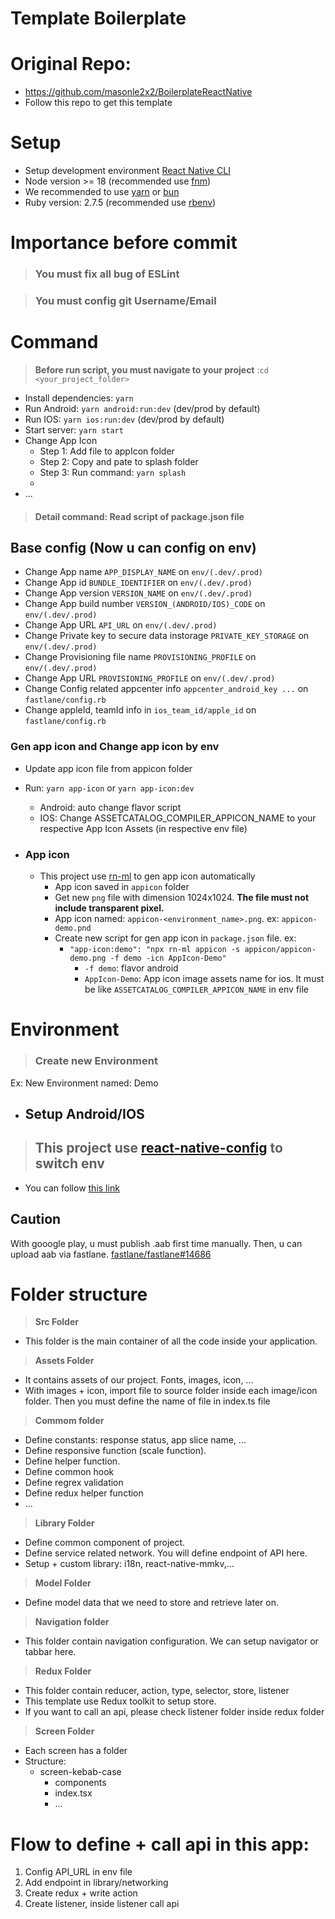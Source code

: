 # Template Boilerplate

# Original Repo: 
 - https://github.com/masonle2x2/BoilerplateReactNative
 - Follow this repo to get this template

# Setup

- Setup development environment [React Native CLI](https://reactnative.dev/docs/environment-setup)
- Node version >= 18 (recommended use [fnm](https://github.com/Schniz/fnm))
- We recommended to use [yarn](https://classic.yarnpkg.com/en/docs/install/#mac-stable) or [bun](https://bun.sh/)
- Ruby version: 2.7.5 (recommended use [rbenv](https://github.com/rbenv/rbenv))

# Importance before commit

>### <strong>You must fix all bug of ESLint </strong>

>### <strong>You must config git Username/Email</strong>

# Command

> <strong>Before run script, you must navigate to your project</strong> :``` cd <your_project_folder> ```

- Install dependencies: ``` yarn ```
- Run Android: ``` yarn android:run:dev ``` (dev/prod by default)
- Run IOS: ``` yarn ios:run:dev ``` (dev/prod by default)
- Start server: ``` yarn start ```
- Change App Icon
  - Step 1: Add file to appIcon folder
  - Step 2: Copy and pate to splash folder
  - Step 3: Run command: ``` yarn splash ```
  -
- ...

> #### Detail command: Read script of package.json file

## Base config (Now u can config on env)

- Change App name ``` APP_DISPLAY_NAME ``` on ``` env/(.dev/.prod) ```
- Change App id ``` BUNDLE_IDENTIFIER ``` on ``` env/(.dev/.prod) ```
- Change App version ``` VERSION_NAME ``` on ``` env/(.dev/.prod) ```
- Change App build number ``` VERSION_(ANDROID/IOS)_CODE ``` on ``` env/(.dev/.prod) ```
- Change App URL ``` API_URL ``` on ``` env/(.dev/.prod) ```
- Change Private key to secure data instorage ``` PRIVATE_KEY_STORAGE ``` on ``` env/(.dev/.prod) ```
- Change Provisioning file name ``` PROVISIONING_PROFILE ``` on ``` env/(.dev/.prod) ```
- Change App URL ``` PROVISIONING_PROFILE ``` on ``` env/(.dev/.prod) ```
- Change Config related appcenter info ``` appcenter_android_key ... ``` on ``` fastlane/config.rb ```
- Change appleId, teamId info in ``` ios_team_id/apple_id ``` on ``` fastlane/config.rb ```

### Gen app icon and Change app icon by env

- Update app icon file from appicon folder
- Run: ``` yarn app-icon ``` or ``` yarn app-icon:dev ```
  - Android: auto change flavor script
  - IOS: Change ASSETCATALOG_COMPILER_APPICON_NAME to your respective App Icon Assets (in respective env file)

- ### App icon

  - This project use [rn-ml](https://github.com/MasonLe2497/cli-tools) to gen app icon automatically
    - App icon saved in `appicon` folder
    - Get new `png` file with dimension 1024x1024. <b>The file must not include transparent pixel.</b>
    - App icon named: `appicon-<environment_name>.png`. ex: `appicon-demo.pnd`
    - Create new script for gen app icon in `package.json` file. ex:
      - `"app-icon:demo": "npx rn-ml appicon -s appicon/appicon-demo.png -f demo -icn AppIcon-Demo"`
        - `-f demo`: flavor android
        - `AppIcon-Demo`: App icon image assets name for ios. It must be like `ASSETCATALOG_COMPILER_APPICON_NAME` in env file

# Environment

>### Create new Environment

Ex: New Environment named: Demo

- ## Setup Android/IOS

>## This project use [react-native-config](https://github.com/luggit/react-native-config) to switch env
  - You can follow [this link](https://docs.google.com/document/d/1sPg4N7iXEgD_NzbXBRD_SzHPo4p48uJIgG_fC9hK48s/edit)


## Caution
  With gooogle play, u must publish .aab first time manually. Then, u can upload aab via fastlane. [fastlane/fastlane#14686](https://github.com/fastlane/fastlane/issues/14686)
# Folder structure
> <strong>Src Folder</strong>
  - This folder is the main container of all the code inside your application.

> <strong>Assets Folder</strong>
  - It contains assets of our project. Fonts, images, icon, ...
  - With images + icon, import file to source folder inside each image/icon folder. Then you must define the name of file in index.ts file

> <strong>Commom folder</strong>
  - Define constants: response status, app slice name, ...
  - Define responsive function (scale function).
  - Define helper function.
  - Define common hook
  - Define regrex validation
  - Define redux helper function
  - ...

> <strong>Library Folder</strong>
  - Define common component of project.
  - Define service related network. You will define endpoint of API here.
  - Setup + custom library: i18n, react-native-mmkv,...

> <strong>Model Folder</strong>   
  - Define model data that we need to store and retrieve later on.

> <strong>Navigation folder</strong>
  - This folder contain navigation configuration. We can setup navigator or tabbar here.

> <strong>Redux Folder</strong>
  - This folder contain reducer, action, type, selector, store, listener
  - This template use Redux toolkit to setup store.
  - If you want to call an api, please check listener folder inside redux folder

> <strong>Screen Folder</strong>
  - Each screen has a folder
  - Structure:
    - screen-kebab-case
      - components
      - index.tsx
      - ...

# Flow to define + call api in this app:
 1. Config API_URL in env file
 2. Add endpoint in library/networking
 3. Create redux + write action
 4. Create listener, inside listener call api

